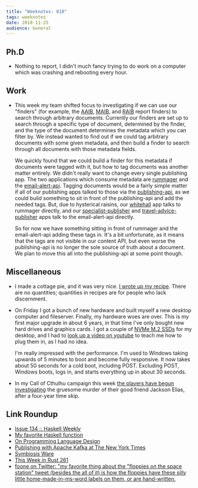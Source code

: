 ```yaml
---
title: "Weeknotes: 010"
tags: weeknotes
date: 2018-11-25
audience: General
---
```


## Ph.D

- Nothing to report, I didn't much fancy trying to do work on a
  computer which was crashing and rebooting every hour.

## Work

- This week my team shifted focus to investigating if we can use our
  "finders" (for example, the [AAIB][], [MAIB][], and [RAIB][] report
  finders) to search through arbitrary documents.  Currently our
  finders are set up to search through a specific type of document,
  determined by the finder, and the type of the document determines
  the metadata which you can filter by.  We instead wanted to find out
  if we could tag arbitrary documents with some given metadata, and
  then build a finder to search through all documents with those
  metadata fields.

  We quickly found that we could build a finder for this metadata if
  documents were tagged with it, but how to tag documents was another
  matter entirely.  We didn't really want to change every single
  publishing app.  The two applications which consume metadata are
  [rummager][] and the [email-alert-api][].  Tagging documents would
  be a fairly simple matter if all of our publishing apps talked to
  those via the [publishing-api][], as we could build something to sit
  in front of the publishing-api and add the needed tags.  But, due to
  hysterical raisins, our [whitehall][] app talks to rummager
  directly, and our [specialist-publisher][] and
  [travel-advice-publisher][] apps talk to the email-alert-api
  directly.

  So for now we have something sitting in front of rummager and the
  email-alert-api adding these tags in.  It's a bit unfortunate, as it
  means that the tags are not visible in our content API, but even
  worse the publishing-api is no longer the sole source of truth about
  a document.  We plan to move this all into the publishing-api at
  some point though.

[AAIB]: https://www.gov.uk/aaib-reports
[MAIB]: https://www.gov.uk/maib-reports
[RAIB]: https://www.gov.uk/raib-reports
[rummager]: https://github.com/alphagov/rummager
[email-alert-api]: https://github.com/alphagov/email-alert-api
[publishing-api]: https://github.com/alphagov/publishing-api
[whitehall]: https://github.com/alphagov/whitehall
[specialist-publisher]: https://github.com/alphagov/specialist-publisher
[travel-advice-publisher]: https://github.com/alphagov/travel-advice-publisher

## Miscellaneous

- I made a cottage pie, and it was very nice.  [I wrote up my
  recipe][].  There are no quantities; quantities in recipes are for
  people who lack discernment.

- On Friday I got a bunch of new hardware and built myself a new
  desktop computer and fileserver.  Finally, my hardware woes are
  over.  This is my first major upgrade in about 6 years, in that time
  I've only bought new hard drives and graphics cards.  I got a couple
  of [NVMe M.2 SSDs][] for my desktop, and I had to [look up a video
  on youtube][] to teach me how to plug them in, as I had no idea.

  I'm really impressed with the performance.  I'm used to Windows
  taking upwards of 5 minutes to boot and become fully responsive.  It
  now takes about 50 seconds for a cold boot, including POST.
  Excluding POST, Windows boots, logs in, and starts everything up in
  about 30 seconds.

- In my Call of Cthulhu campaign this week [the players have begun
  investigating][] the gruesome murder of their good friend Jackson
  Elias, after a four-year time skip.

[I wrote up my recipe]: recipe-cottage-pie.html
[NVMe M.2 SSDs]: https://en.wikipedia.org/wiki/M.2
[look up a video on youtube]: https://www.youtube.com/watch?v=NCIqZjo34rw
[the players have begun investigating]: masks-of-nyarlathotep.html

## Link Roundup

- [Issue 134 :: Haskell Weekly](https://haskellweekly.news/issues/134.html)
- [My favorite Haskell function](https://github.com/quchen/articles/blob/master/2018-11-22_zipWith_const.md)
- [On Programming Language Design](http://blog.ielliott.io/on-programming-language-design/)
- [Publishing with Apache Kafka at The New York Times](https://www.confluent.io/blog/publishing-apache-kafka-new-york-times/)
- [Symbiosis Ware](http://wiki.c2.com/?SymbiosisWare)
- [This Week in Rust 261](https://this-week-in-rust.org/blog/2018/11/20/this-week-in-rust-261/)
- [foone on Twitter: "my favorite thing about the "floppies on the space station" tweet (besides the all of it) is how the floppies have these silly little home-made-in-ms-word labels on them, or are hand-written.](https://twitter.com/Foone/status/1065024550310600704?s=19)
